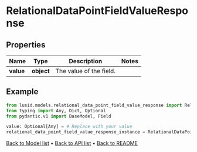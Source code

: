 # RelationalDataPointFieldValueResponse

## Properties
Name | Type | Description | Notes
------------ | ------------- | ------------- | -------------
**value** | **object** | The value of the field. | 
## Example

```python
from lusid.models.relational_data_point_field_value_response import RelationalDataPointFieldValueResponse
from typing import Any, Dict, Optional
from pydantic.v1 import BaseModel, Field

value: Optional[Any] = # Replace with your value
relational_data_point_field_value_response_instance = RelationalDataPointFieldValueResponse(value=value)

```

[Back to Model list](../README.md#documentation-for-models) &#8226; [Back to API list](../README.md#documentation-for-api-endpoints) &#8226; [Back to README](../README.md)


